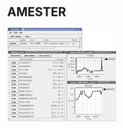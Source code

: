 <!--
(C) Copyright IBM Corporation 2011, 2016
-->
# **AMESTER** 


<img src="amester.jpg" width="50%">
